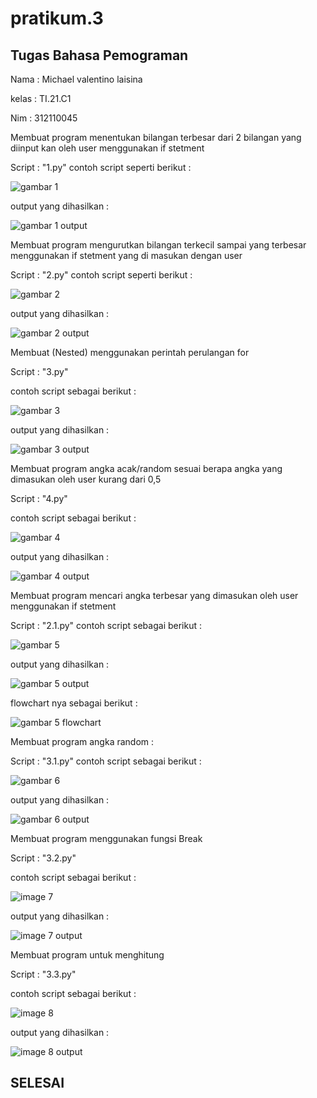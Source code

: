 # pratikum.3
<h2>Tugas Bahasa Pemograman</h2><p>
Nama : Michael valentino laisina<p>
kelas : TI.21.C1<p>
Nim : 312110045<p>

Membuat program menentukan bilangan terbesar dari 2 bilangan yang diinput kan oleh user menggunakan if stetment<p>
Script : "1.py"
contoh script seperti berikut :<p>
![gambar 1](image/1.png)<p>
output yang dihasilkan :<p>
![gambar 1 output](image/1o.png)<p>

Membuat program mengurutkan bilangan terkecil sampai yang terbesar menggunakan if stetment yang di masukan dengan user <p>
Script : "2.py"
contoh script seperti berikut :<p>
![gambar 2](image/2.png)<p>
output yang dihasilkan :<p>
![gambar 2 output](image/2o.png)<p>

Membuat (Nested) menggunakan perintah perulangan for<p>
Script : "3.py"<p>
contoh script sebagai berikut :<p>
![gambar 3](image/3.png)<p>
output yang dihasilkan :<p>
![gambar 3 output](image/3o.png)<p>

Membuat program angka acak/random sesuai berapa angka yang dimasukan oleh user kurang dari 0,5<p>
Script : "4.py"<p>
contoh script sebagai berikut :<p>
![gambar 4](image/4.png)<p>
output yang dihasilkan :<p>
![gambar 4 output](image/4o.png)<p>

Membuat program mencari angka terbesar yang dimasukan oleh user menggunakan if stetment<p>
Script : "2.1.py"
contoh script sebagai berikut :<p>
![gambar 5](image/2.1.png)<p>
output yang dihasilkan :<p>
![gambar 5 output](image/2.1o.png)<p>
flowchart nya sebagai berikut :<p>
![gambar 5 flowchart](image/flowchart.png)<p>

Membuat program angka random :<p>
Script : "3.1.py"
contoh script sebagai berikut :<p>
![gambar 6](image/3.1.png)<p>
output yang dihasilkan :<p>
![gambar 6 output](image/3.1o.png)<p>

Membuat program menggunakan fungsi Break<p>
Script : "3.2.py"<p>
contoh script sebagai berikut :<p> 
![image 7](image/3.2.png)<p>
output yang dihasilkan :<p>
![image 7 output](image/3.2o.png)<p>

Membuat program untuk menghitung<p>
Script : "3.3.py"<p>
contoh script sebagai berikut :<p>
![image 8](image/3.3.png)<p>
output yang dihasilkan :<p>
![image 8 output](image/3.3.png)<p>

<h2>SELESAI</h2>






